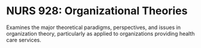 # NURS 928: Organizational Theories

Examines the major theoretical paradigms, perspectives, and issues in organization theory, particularly as applied to organizations providing health care services.
